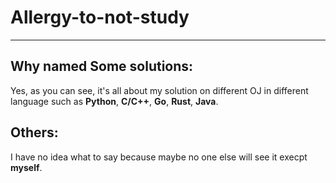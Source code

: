 # Allergy-to-not-study
---
## Why named Some solutions:

Yes, as you can see, it's all about my solution on different OJ in different language such as __Python__, __C/C++__, __Go__, __Rust__, __Java__.

## Others:
I have no idea what to say because maybe no one else will see it execpt __myself__.
